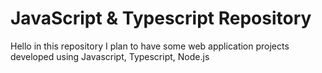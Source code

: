 # JavaScript & Typescript Repository

Hello in this repository I plan to have some web application projects developed using Javascript, Typescript, Node.js